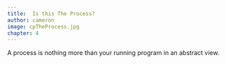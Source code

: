 ```yaml
---
title:  Is this The Process?
author: cameron
image: cpTheProcess.jpg
chapter: 4
---
```

A process is nothing more than your running program in an abstract view.
